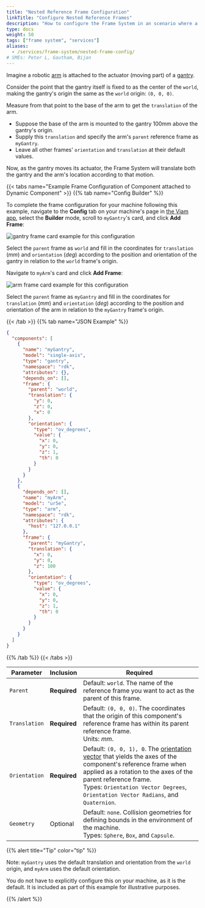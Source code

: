 ```yaml
---
title: "Nested Reference Frame Configuration"
linkTitle: "Configure Nested Reference Frames"
description: "How to configure the Frame System in an scenario where a component is attached to another component."
type: docs
weight: 50
tags: ["frame system", "services"]
aliases:
  - /services/frame-system/nested-frame-config/
# SMEs: Peter L, Gautham, Bijan
---
```


Imagine a robotic [arm](/components/arm/) is attached to the actuator (moving part) of a [gantry](/components/gantry/).

Consider the point that the gantry itself is fixed to as the center of the `world`, making the gantry's origin the same as the `world` origin: `(0, 0, 0)`.

Measure from that point to the base of the arm to get the `translation` of the arm.

- Suppose the base of the arm is mounted to the gantry 100mm above the gantry's origin.
- Supply this `translation` and specify the arm's `parent` reference frame as `myGantry`.
- Leave all other frames' `orientation` and `translation` at their default values.

Now, as the gantry moves its actuator, the Frame System will translate both the gantry and the arm's location according to that motion.

{{< tabs name="Example Frame Configuration of Component attached to Dynamic Component" >}}
{{% tab name="Config Builder" %}}

To complete the frame configuration for your machine following this example, navigate to the **Config** tab on your machine's page in [the Viam app](https://app.viam.com), select the **Builder** mode, scroll to `myGantry`'s card, and click **Add Frame**:

![gantry frame card example for this configuration](/mobility/frame-system/frame_card_dyn_gantry.png)

Select the `parent` frame as `world` and fill in the coordinates for `translation` (_mm_) and `orientation` (_deg_) according to the position and orientation of the gantry in relation to the `world` frame's origin.

Navigate to `myArm`'s card and click **Add Frame**:

![arm frame card example for this configuration](/mobility/frame-system/frame_card_dyn_arm.png)

Select the `parent` frame as `myGantry` and fill in the coordinates for `translation` (_mm_) and `orientation` (_deg_) according to the position and orientation of the arm in relation to the `myGantry` frame's origin.

{{< /tab >}}
{{% tab name="JSON Example" %}}

```json {class="line-numbers linkable-line-numbers"}
{
  "components": [
    {
      "name": "myGantry",
      "model": "single-axis",
      "type": "gantry",
      "namespace": "rdk",
      "attributes": {},
      "depends_on": [],
      "frame": {
        "parent": "world",
        "translation": {
          "y": 0,
          "z": 0,
          "x": 0
        },
        "orientation": {
          "type": "ov_degrees",
          "value": {
            "x": 0,
            "y": 0,
            "z": 1,
            "th": 0
          }
        }
      }
    },
    {
      "depends_on": [],
      "name": "myArm",
      "model": "ur5e",
      "type": "arm",
      "namespace": "rdk",
      "attributes": {
        "host": "127.0.0.1"
      },
      "frame": {
        "parent": "myGantry",
        "translation": {
          "x": 0,
          "y": 0,
          "z": 100
        },
        "orientation": {
          "type": "ov_degrees",
          "value": {
            "x": 0,
            "y": 0,
            "z": 1,
            "th": 0
          }
        }
      }
    }
  ]
}
```

{{% /tab %}}
{{< /tabs >}}

<!-- prettier-ignore -->
| Parameter | Inclusion | Required |
| --------- | ----------- | ----- |
| `Parent`  | **Required** | Default: `world`. The name of the reference frame you want to act as the parent of this frame. |
| `Translation` | **Required** | Default: `(0, 0, 0)`. The coordinates that the origin of this component's reference frame has within its parent reference frame. <br> Units: _mm_. |
| `Orientation`  | **Required** | Default: `(0, 0, 1), 0`. The [orientation vector](/internals/orientation-vector/) that yields the axes of the component's reference frame when applied as a rotation to the axes of the parent reference frame. <br> Types: `Orientation Vector Degrees`, `Orientation Vector Radians`, and `Quaternion`. |
| `Geometry`  | Optional | Default: `none`. Collision geometries for defining bounds in the environment of the machine. <br> Types: `Sphere`, `Box`, and `Capsule`. |

{{% alert title="Tip" color="tip" %}}

Note: `myGantry` uses the default translation and orientation from the `world` origin, and `myArm` uses the default orientation.

You do not have to explicitly configure this on your machine, as it is the default.
It is included as part of this example for illustrative purposes.

{{% /alert %}}
